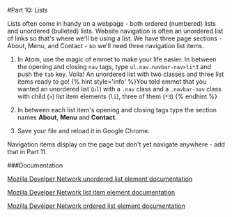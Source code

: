 #Part 10: Lists

Lists often come in handy on a webpage - both ordered (numbered) lists and unordered (bulleted) lists.  Website navigation is often an unordered list of links so that's where we'll be using a list. We have three page sections - About, Menu, and Contact - so we'll need three navigation list items.

 1. In Atom, use the magic of emmet to make your life easier.  In between the opening and closing `nav` tags, type `ul.nav.navbar-nav>li*3` and push the `tab` key.  Voila! An unordered list with two classes and three list items ready to go!
 {% hint style='info' %}You told emmet that you wanted an unordered list (`ul`) with a `.nav` class and a `.navbar-nav` class with child (`>`) list item elements (`li`), three of them (`*3`) {% endhint %}
 
 2. In between each list item's opening and closing tags type the section names **About**, **Menu** and **Contact**.
 
 3. Save your file and reload it in Google Chrome.
 
Navigation items display on the page but don't yet navigate anywhere - add that in Part 11.

###Documentation

[Mozilla Develper Network unordered list element documentation](https://developer.mozilla.org/en-US/docs/Web/HTML/Element/ul)

[Mozilla Develper Network list item element documentation](https://developer.mozilla.org/en-US/docs/Web/HTML/Element/li)

[Mozilla Develper Network ordered list element documentation](https://developer.mozilla.org/en-US/docs/Web/HTML/Element/ol)